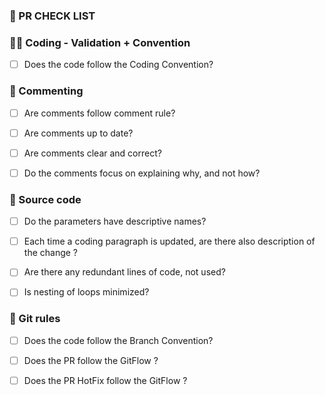 ### 📜 PR CHECK LIST

### 👨‍💻 Coding - Validation + Convention
- [ ] Does the code follow the Coding Convention?

### 🤡 Commenting
- [ ] Are comments follow comment rule?

- [ ] Are comments up to date?

- [ ] Are comments clear and correct?

- [ ] Do the comments focus on explaining why, and not how?

### 💾 Source code

- [ ] Do the parameters have descriptive names?

- [ ] Each time a coding paragraph is updated, are there also description of the change ?

- [ ] Are there any redundant lines of code, not used?

- [ ] Is nesting of loops minimized?

### 👮 Git rules

- [ ] Does the code follow the Branch Convention?

- [ ] Does the PR follow the GitFlow ?

- [ ] Does the PR HotFix follow the GitFlow ?
